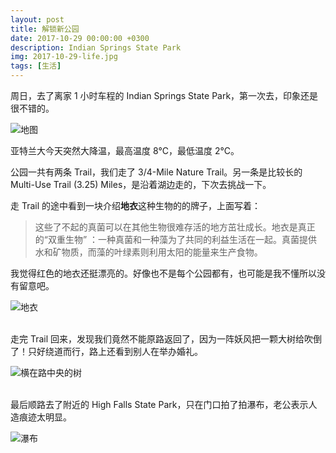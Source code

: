 ```yaml
---
layout: post
title: 解锁新公园
date: 2017-10-29 00:00:00 +0300
description: Indian Springs State Park
img: 2017-10-29-life.jpg
tags: [生活]
---
```



周日，去了离家 1 小时车程的 Indian Springs State Park，第一次去，印象还是很不错的。

![地图]({{site.baseurl}}/assets/img/content/Indian-Springs-State-Park/IMG_4354.PNG)


亚特兰大今天突然大降温，最高温度 8°C，最低温度 2°C。

公园一共有两条 Trail，我们走了 3/4-Mile Nature Trail。另一条是比较长的 Multi-Use Trail (3.25) Miles，是沿着湖边走的，下次去挑战一下。


走 Trail 的途中看到一块介绍**地衣**这种生物的的牌子，上面写着：

> 这些了不起的真菌可以在其他生物很难存活的地方茁壮成长。地衣是真正的“双重生物” ：一种真菌和一种藻为了共同的利益生活在一起。真菌提供水和矿物质，而藻的叶绿素则利用太阳的能量来生产食物。
>

我觉得红色的地衣还挺漂亮的。好像也不是每个公园都有，也可能是我不懂所以没有留意吧。


![地衣]({{site.baseurl}}/assets/img/content/Indian-Springs-State-Park/IMG_4341.JPG)

<br>
走完 Trail 回来，发现我们竟然不能原路返回了，因为一阵妖风把一颗大树给吹倒了！只好绕道而行，路上还看到别人在举办婚礼。


![横在路中央的树]({{site.baseurl}}/assets/img/content/Indian-Springs-State-Park/IMG_4345.jpg)

<br>
最后顺路去了附近的 High Falls State Park，只在门口拍了拍瀑布，老公表示人造痕迹太明显。

![瀑布]({{site.baseurl}}/assets/img/content/Indian-Springs-State-Park/IMG_4347.jpg)



<br>

